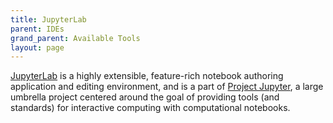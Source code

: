 ```yaml
---
title: JupyterLab
parent: IDEs
grand_parent: Available Tools
layout: page
---
```


[JupyterLab](https://jupyterlab.readthedocs.io/en/latest/) is a highly extensible, feature-rich notebook authoring application and editing environment, and is a part of [Project Jupyter](https://docs.jupyter.org/en/latest/), a large umbrella project centered around the goal of providing tools (and standards) for interactive computing with computational notebooks.